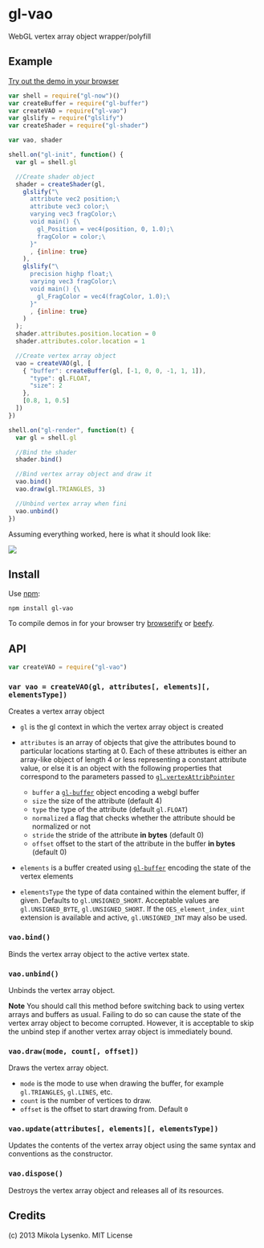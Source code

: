 gl-vao
======
WebGL vertex array object wrapper/polyfill

## Example

[Try out the demo in your browser](http://stack.gl/gl-vao/)

```javascript
var shell = require("gl-now")()
var createBuffer = require("gl-buffer")
var createVAO = require("gl-vao")
var glslify = require("glslify")
var createShader = require("gl-shader")

var vao, shader

shell.on("gl-init", function() {
  var gl = shell.gl

  //Create shader object
  shader = createShader(gl,
    glslify("\
      attribute vec2 position;\
      attribute vec3 color;\
      varying vec3 fragColor;\
      void main() {\
        gl_Position = vec4(position, 0, 1.0);\
        fragColor = color;\
      }"
      , {inline: true}
    ),
    glslify("\
      precision highp float;\
      varying vec3 fragColor;\
      void main() {\
        gl_FragColor = vec4(fragColor, 1.0);\
      }"
      , {inline: true}
    )
  );
  shader.attributes.position.location = 0
  shader.attributes.color.location = 1

  //Create vertex array object
  vao = createVAO(gl, [
    { "buffer": createBuffer(gl, [-1, 0, 0, -1, 1, 1]),
      "type": gl.FLOAT,
      "size": 2
    },
    [0.8, 1, 0.5]
  ])
})

shell.on("gl-render", function(t) {
  var gl = shell.gl

  //Bind the shader
  shader.bind()

  //Bind vertex array object and draw it
  vao.bind()
  vao.draw(gl.TRIANGLES, 3)

  //Unbind vertex array when fini
  vao.unbind()
})
```

Assuming everything worked, here is what it should look like:

<img src="http://stack.gl/gl-vao/screenshot.png">

## Install

Use [npm](https://npmjs.org/):

    npm install gl-vao
    
To compile demos in for your browser try [browserify](https://github.com/substack/node-browserify) or [beefy](https://github.com/chrisdickinson/beefy).

## API

```javascript
var createVAO = require("gl-vao")
```

### `var vao = createVAO(gl, attributes[, elements][, elementsType])`
Creates a vertex array object

* `gl` is the gl context in which the vertex array object is created
* `attributes` is an array of objects that give the attributes bound to particular locations starting at 0.  Each of these attributes is either an array-like object of length 4 or less representing a constant attribute value, or else it is an object with the following properties that correspond to the parameters passed to [`gl.vertexAttribPointer`](http://www.khronos.org/opengles/sdk/docs/man/xhtml/glVertexAttribPointer.xml)

    + `buffer` a [`gl-buffer`](https://github.com/mikolalysenko/gl-buffer) object encoding a webgl buffer
    + `size` the size of the attribute (default 4)
    + `type` the type of the attribute (default `gl.FLOAT`)
    + `normalized` a flag that checks whether the attribute should be normalized or not
    + `stride` the stride of the attribute **in bytes** (default 0)
    + `offset` offset to the start of the attribute in the buffer **in bytes** (default 0)

* `elements` is a buffer created using [`gl-buffer`](https://github.com/mikolalysenko/gl-buffer) encoding the state of the vertex elements

* `elementsType` the type of data contained within the element buffer, if given. Defaults to `gl.UNSIGNED_SHORT`. Acceptable values are `gl.UNSIGNED_BYTE`, `gl.UNSIGNED_SHORT`. If the `OES_element_index_uint` extension is available and active, `gl.UNSIGNED_INT` may also be used.

### `vao.bind()`
Binds the vertex array object to the active vertex state.

### `vao.unbind()`
Unbinds the vertex array object.

**Note** You should call this method before switching back to using vertex arrays and buffers as usual.  Failing to do so can cause the state of the vertex array object to become corrupted.  However, it is acceptable to skip the unbind step if another vertex array object is immediately bound.

### `vao.draw(mode, count[, offset])`
Draws the vertex array object.

* `mode` is the mode to use when drawing the buffer, for example `gl.TRIANGLES`, `gl.LINES`, etc.
* `count` is the number of vertices to draw.
* `offset` is the offset to start drawing from.  Default `0`

### `vao.update(attributes[, elements][, elementsType])`
Updates the contents of the vertex array object using the same syntax and conventions as the constructor.

### `vao.dispose()`
Destroys the vertex array object and releases all of its resources.


## Credits
(c) 2013 Mikola Lysenko. MIT License
